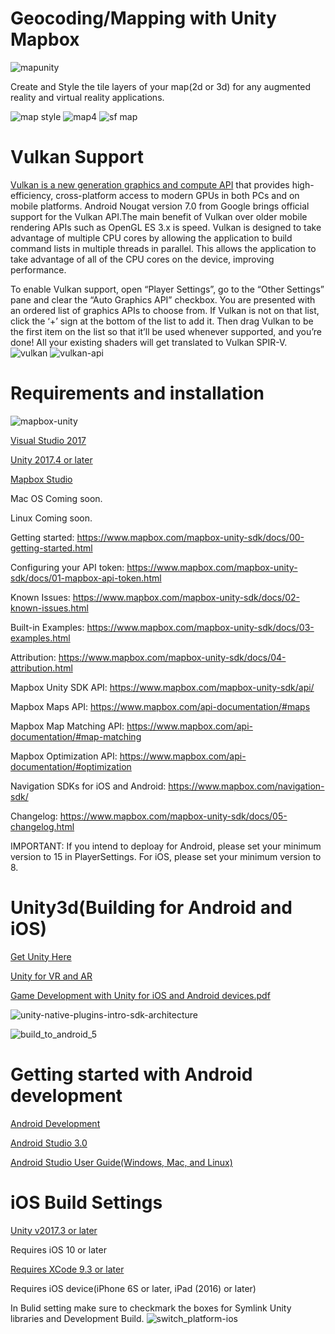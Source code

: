 # Geocoding/Mapping with Unity Mapbox
![mapunity](https://user-images.githubusercontent.com/18353476/40161818-bf50210c-5966-11e8-8ded-291f142d960e.png)

Create and Style the tile layers of your map(2d or 3d) for any augmented reality and virtual reality applications.

![map style](https://user-images.githubusercontent.com/18353476/28952342-5d2ab572-7885-11e7-8030-2c1017f9172a.PNG)
![map4](https://user-images.githubusercontent.com/18353476/28952494-6aef7c8c-7886-11e7-98ff-167490a6623b.gif)
![sf map](https://user-images.githubusercontent.com/18353476/29289910-273357a0-80f3-11e7-93ba-9ba40aae97be.gif)

# Vulkan Support 
[Vulkan is a new generation graphics and compute API](https://www.lunarg.com/vulkan-api-3d-graphics/) that provides high-efficiency, cross-platform access to modern GPUs in both PCs and on mobile platforms. Android Nougat version 7.0 from Google brings official support for the Vulkan API.The main benefit of Vulkan over older mobile rendering APIs such as OpenGL ES 3.x is speed. Vulkan is designed to take advantage of multiple CPU cores by allowing the application to build command lists in multiple threads in parallel. This allows the application to take advantage of all of the CPU cores on the device, improving performance.

To enable Vulkan support, open “Player Settings”, go to the “Other Settings” pane and clear the “Auto Graphics API” checkbox. You are presented with an ordered list of graphics APIs to choose from. If Vulkan is not on that list, click the ‘+’ sign at the bottom of the list to add it. Then drag Vulkan to be the first item on the list so that it’ll be used whenever supported, and you’re done! All your existing shaders will get translated to Vulkan SPIR-V.
![vulkan](https://user-images.githubusercontent.com/18353476/28993201-7543d586-7965-11e7-8e9c-f93b7079e2bf.PNG)
![vulkan-api](https://user-images.githubusercontent.com/18353476/38407514-a6187e80-392e-11e8-8c8c-802782a39d0c.png)

# Requirements and installation
![mapbox-unity](https://user-images.githubusercontent.com/18353476/28955677-13871fce-789d-11e7-8899-4f1917ba6336.PNG)

[Visual Studio 2017](https://www.visualstudio.com/)

[Unity 2017.4 or later](https://unity3d.com/)

[Mapbox Studio](https://www.mapbox.com/mapbox-studio/)

Mac OS Coming soon. 

Linux Coming soon.

Getting started: https://www.mapbox.com/mapbox-unity-sdk/docs/00-getting-started.html

Configuring your API token: https://www.mapbox.com/mapbox-unity-sdk/docs/01-mapbox-api-token.html

Known Issues: https://www.mapbox.com/mapbox-unity-sdk/docs/02-known-issues.html

Built-in Examples: https://www.mapbox.com/mapbox-unity-sdk/docs/03-examples.html

Attribution: https://www.mapbox.com/mapbox-unity-sdk/docs/04-attribution.html

Mapbox Unity SDK API: https://www.mapbox.com/mapbox-unity-sdk/api/

Mapbox Maps API: https://www.mapbox.com/api-documentation/#maps 

Mapbox Map Matching API: https://www.mapbox.com/api-documentation/#map-matching

Mapbox Optimization API: https://www.mapbox.com/api-documentation/#optimization

Navigation SDKs for iOS and Android: https://www.mapbox.com/navigation-sdk/

Changelog: https://www.mapbox.com/mapbox-unity-sdk/docs/05-changelog.html

IMPORTANT: If you intend to deploay for Android, please set your minimum version to 15 in PlayerSettings.
For iOS, please set your minimum version to 8.

# Unity3d(Building for Android and iOS)
[Get Unity Here](https://unity3d.com/)

[Unity for VR and AR](https://unity3d.com/unity/features/multiplatform/vr-ar)

[Game Development with Unity for iOS and Android devices.pdf](https://github.com/Mikerr1111/Marauder-Wolves/files/1216274/Game.Development.with.Unity.for.iOS.and.Android.devices.pdf)

![unity-native-plugins-intro-sdk-architecture](https://user-images.githubusercontent.com/18353476/29191030-200f304a-7dd1-11e7-99c0-96915e796721.png)

![build_to_android_5](https://user-images.githubusercontent.com/18353476/27527819-55779986-5a02-11e7-96cc-bfaeb3a1b5f6.png)

# Getting started with Android development
[Android Development](https://docs.unity3d.com/Manual/android-GettingStarted.html)

[Android Studio 3.0](https://developer.android.com/studio/index.html)

[Android Studio User Guide(Windows, Mac, and Linux)](https://developer.android.com/studio/intro/index.html)

# iOS Build Settings
[Unity v2017.3 or later](https://unity3d.com/)

Requires iOS 10 or later

[Requires XCode 9.3 or later](https://developer.apple.com/xcode/)

Requires iOS device(iPhone 6S or later, iPad (2016) or later)

In Bulid setting make sure to checkmark the boxes for Symlink Unity libraries and Development Build.
![switch_platform-ios](https://user-images.githubusercontent.com/18353476/29189508-afd6ff06-7dcb-11e7-84e3-0b45e50e36ca.png)
